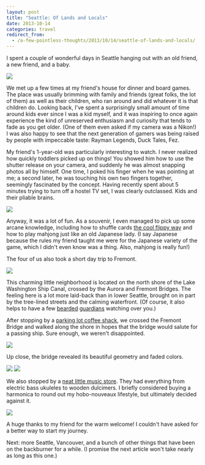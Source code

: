 ```yaml
---
layout: post
title: "Seattle: Of Lands and Locals"
date: 2013-10-14
categories: travel
redirect_from:
  - /a-few-pointless-thoughts/2013/10/14/seattle-of-lands-and-locals/
---
```


I spent a couple of wonderful days in Seattle hanging out with an old friend, a new friend, and a baby. 

<img src="{{ site.baseurl }}/images/blog/seattle-locals/peeps.jpg" />

We met up a few times at my friend's house for dinner and board games. The place was usually brimming with family and friends (great folks, the lot of them) as well as their children, who ran around and did whatever it is that children do. Looking back, I've spent a surprisingly small amount of time around kids ever since I was a kid myself, and it was inspiring to once again experience the kind of unreserved enthusiasm and curiosity that tends to fade as you get older. (One of them even asked if my camera was a Nikon!) I was also happy to see that the next generation of gamers was being raised by people with impeccable taste: Rayman Legends, Duck Tales, Fez.

<!--more-->

My friend's 1-year-old was particularly interesting to watch. I never realized how quickly toddlers picked up on things! You showed him how to use the shutter release on your camera, and suddenly he was almost snapping photos all by himself. One time, I poked his finger when he was pointing at me; a second later, he was touching his own two fingers together, seemingly fascinated by the concept. Having recently spent about 5 minutes trying to turn off a hostel TV set, I was clearly outclassed. Kids and their pliable brains.

<img src="{{ site.baseurl }}/images/blog/seattle-locals/baby.jpg" />

Anyway, it was a lot of fun. As a souvenir, I even managed to pick up some arcane knowledge, including how to shuffle cards [the cool flippy way](http://cardshuffles.com/riffle-shuffle.htm) and how to play mahjong just like an old Japanese lady. (I say Japanese because the rules my friend taught me were for the Japanese variety of the game, which I didn't even know was a thing. Also, mahjong is really fun!)

The four of us also took a short day trip to Fremont.

<img src="{{ site.baseurl }}/images/blog/seattle-locals/water.jpg" />

This charming little neighborhood is located on the north shore of the Lake Washington Ship Canal, crossed by the Aurora and Fremont Bridges. The feeling here is a lot more laid-back than in lower Seattle, brought on in part by the tree-lined streets and the calming waterfront. (Of course, it also helps to have a few [bearded](http://en.wikipedia.org/wiki/Fremont_Troll) [guardians](http://en.wikipedia.org/wiki/Statue_of_Lenin,_Seattle) watching over you.)

After stopping by a [parking lot coffee shack](http://www.yelp.com/biz/vienna-mae-coffee-seattle), we crossed the Fremont Bridge and walked along the shore in hopes that the bridge would salute for a passing ship. Sure enough, we weren't disappointed.

<img src="{{ site.baseurl }}/images/blog/seattle-locals/boat.jpg" />

Up close, the bridge revealed its beautiful geometry and faded colors.

<img src="{{ site.baseurl }}/images/blog/seattle-locals/bridge.jpg" />

<img src="{{ site.baseurl }}/images/blog/seattle-locals/feet.jpg" />

We also stopped by a [neat little music store](http://www.yelp.com/biz/dusty-strings-seattle). They had everything from electric bass ukuleles to wooden dulcimers. I briefly considered buying a harmonica to round out my hobo-nouveaux lifestyle, but ultimately decided against it.

<img src="{{ site.baseurl }}/images/blog/seattle-locals/stairs.jpg" />

A huge thanks to my friend for the warm welcome! I couldn't have asked for a better way to start my journey.

Next: more Seattle, Vancouver, and a bunch of other things that have been on the backburner for a while. (I promise the next article won't take nearly as long as this one.)